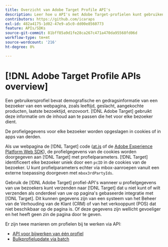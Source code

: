 ```yaml
---
title: Overzicht van Adobe Target Profile API's
description: Leer hoe u API's met Adobe Target-profielen kunt gebruiken om bezoekersgegevens te verzenden naar [!DNL Target].
contributors: https://github.com/icaraps
exl-id: 482a4175-1d02-47e9-a5c0-dd00e8560773
feature: APIs/SDKs
source-git-commit: 81bff85a9d1fe28ca267c471a470da95568fd06d
workflow-type: tm+mt
source-wordcount: '216'
ht-degree: 0%

---
```


# [!DNL Adobe Target Profile APIs overview]

Een gebruikersprofiel bevat demografische en gedragsinformatie van een bezoeker van een webpagina, zoals leeftijd, geslacht, aangekochte producten, laatste bezoektijd, enzovoort. [!DNL Adobe Target] gebruikt deze informatie om de inhoud aan te passen die het voor elke bezoeker dient.

De profielgegevens voor elke bezoeker worden opgeslagen in cookies of in apps van derden.

Als uw webpagina de [!DNL Target] code ([at.js](/help/dev/implement/client-side/atjs/how-atjs-works/overview.md) of de [Adobe Experience Platform Web SDK](/help/dev/implement/client-side/aep-web-sdk.md)), de profielgegevens van de cookies worden doorgegeven aan [!DNL Target] met profielparameters. [!DNL Target] identificeert elke bezoeker uniek door een `pcID` in de cookies van de bezoeker. U kunt profielparameters echter via mbox-aanroepen vanuit een externe toepassing doorgeven met `mbox3rdPartyIds`.

Gebruik de [!DNL Adobe Target] profiel-API&#39;s wanneer u profielgegevens van uw bezoekers kunt verzenden naar [!DNL Target] dat u niet kunt of wilt verzenden als onderdeel van uw op pagina&#39;s gebaseerde integratie met [!DNL Target]. Dit kunnen gegevens zijn van een systeem van het Beheer van de Verhouding van de Klant (CRM) of van het verkooppunt (POS) dat niet beschikbaar op de pagina is. Of deze gegevens zijn wellicht gevoeliger en het heeft geen zin de pagina door te geven.

Er zijn twee manieren om profielen bij te werken via API:

* [API voor bijwerken van één profiel](/help/dev/administer/profile-api/profile-single-api.md)
* [Bulkprofielupdate via batch](/help/dev/administer/profile-api/profile-bulk-api.md)
